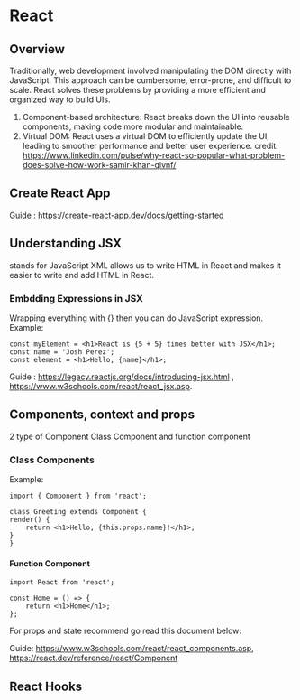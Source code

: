 # React

## Overview
Traditionally, web development involved manipulating the DOM directly with JavaScript. This approach can be cumbersome, error-prone, and difficult to scale. React solves these problems by providing a more efficient and organized way to build UIs.
1) Component-based architecture: React breaks down the UI into reusable components, making code more modular and maintainable.
2) Virtual DOM: React uses a virtual DOM to efficiently update the UI, leading to smoother performance and better user experience.
credit: https://www.linkedin.com/pulse/why-react-so-popular-what-problem-does-solve-how-work-samir-khan-qlvnf/

## Create React App
Guide : https://create-react-app.dev/docs/getting-started

## Understanding JSX
stands for JavaScript XML allows us to write HTML in React and makes it easier to write and add HTML in React.

### Embdding Expressions in JSX
Wrapping everything with {} then you can do JavaScript expression.
Example:

    const myElement = <h1>React is {5 + 5} times better with JSX</h1>;
    const name = 'Josh Perez';
    const element = <h1>Hello, {name}</h1>;
Guide : https://legacy.reactjs.org/docs/introducing-jsx.html ,
        https://www.w3schools.com/react/react_jsx.asp.

## Components, context and props 

2 type of Component
Class Component and function component
### Class Components
Example:

    import { Component } from 'react';

    class Greeting extends Component {
    render() {
        return <h1>Hello, {this.props.name}!</h1>;
    }
    }

#### Function Component

    import React from 'react';

    const Home = () => {
        return <h1>Home</h1>;
    };
    
For props and state recommend go read this document below:

Guide: https://www.w3schools.com/react/react_components.asp,
https://react.dev/reference/react/Component


## React Hooks
